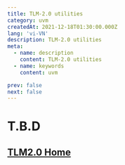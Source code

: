 ```yaml
---
title: TLM-2.0 utilities
category: uvm
createdAt: 2021-12-18T01:30:00.000Z
lang: 'vi-VN'
description: TLM-2.0 utilities
meta:
  - name: description
    content: TLM-2.0 utilities
  - name: keywords
    content: uvm

prev: false
next: false
---
```


# T.B.D

## [TLM2.0 Home](/danh-muc/tlm2.md)

